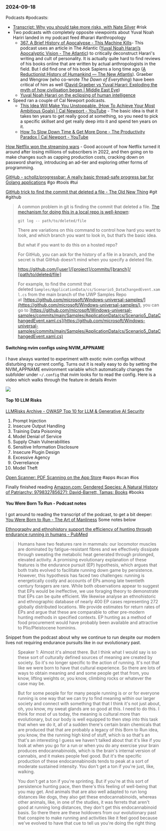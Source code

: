 ### 2024-09-18
Podcasts #podcasts:
* [Transcript: Why you should take more risks, with Nate Silver](https://on.ft.com/3Tzxjvk) #risk
* Two podcasts with completely opposite viewpoints about Yuval Noah Hariri landed in my podcast feed #harari #anthropology
	* [367. A Brief History of Apocalypse - This Machine Kills](https://lnns.co/v-bIRioU8lC)- This podcast uses an article in The Atlantic ([Yuval Noah Harari’s Apocalyptic Vision - The Atlantic](https://archive.ph/jU618)) to critically deconstruct Harari's writing and cult of personality. It is actually quite hard to find reviews of his books online that are written by actual anthropologists in the field. But I did find one of his book Sapiens a long time ago ([A Reductionist History of Humankind — The New Atlantis](https://www.thenewatlantis.com/publications/a-reductionist-history-of-humankind)). Graeber and Wengrow (who co-wrote _The Dawn of Everything_) have been critical of him as well ([David Graeber vs Yuval Harari: Exploding the myth of how civilisation began | Middle East Eye](https://www.middleeasteye.net/opinion/david-graeber-vs-yuval-harari-forgotten-cities-myths-how-civilisation-began))
	* [Yuval Noah Harari on the eclipsing of human intelligence](https://lnns.co/efSgLlXo9wt)
* Speed ran a couple of Cal Newport podcasts.
	* [This Idea Will Make You Unstoppable. (How To Achieve Your Most Ambitious Goals) | Cal Newport - YouTube](https://www.youtube.com/watch?v=ZpYPSkrKMtM&list=PL8xK8kBHHUX4NW8GqUsyFhBF_xCnzIdPe&index=2) - The basic idea is that it takes ten years to get really good at something, so you need to pick a specific skillset and get really deep into it and spend ten years on it.
	* [How To Slow Down Time & Get More Done - The Productivity Paradox | Cal Newport - YouTube](https://www.youtube.com/watch?v=GiY8FuiTMLo&list=PL8xK8kBHHUX4NW8GqUsyFhBF_xCnzIdPe&index=1)

[How Netflix won the streaming wars](https://on.ft.com/3ZuGHEr) - Good account of how Netflix turned it around after losing milliions of subscribers in 2022, and then going on to make changes such as capping production costs, cracking down on password sharing, introducing an ad-tier and exploring other forms of programming.

[GitHub - schollz/progressbar: A really basic thread-safe progress bar for Golang applications](https://github.com/schollz/progressbar/tree/main) #go #tools #tui 

[GitHub trick to find the commit that deleted a file - The Old New Thing](https://devblogs.microsoft.com/oldnewthing/20240909-00/?p=110234) #git #github

> A common problem in git is finding the commit that deleted a file. [The mechanism for doing this in a local repo is well-known](https://stackoverflow.com/questions/6839398/find-when-a-file-was-deleted-in-git):
> 
> `git log -- path/to/deleted/file`
> 
> There are variations on this command to control how hard you want to look, and which branch you want to look in, but that’s the basic idea.
> 
> But what if you want to do this on a hosted repo?
> 
> For GitHub, you can ask for the history of a file in a branch, and the secret is that GitHub doesn’t mind when you specify a deleted file.
> 
> https://github.com/⟦user⟧/⟦project⟧/commits/⟦branch⟧/⟦path/to/deleted/file⟧
> 
> For example, to find the commit that deleted `Samples/ApplicationData/cs/Scenario5_DataChangedEvent.xaml.cs` from the main branch of the UWP Samples Repo at [https://github.com/microsoft/Windows-universal-samples/](https://github.com/microsoft/Windows-universal-samples/), you can go to [https://github.com/microsoft/Windows-universal-samples/commits/main/Samples/ApplicationData/cs/Scenario5_DataChangedEvent.xaml.cs](https://github.com/microsoft/Windows-universal-samples/commits/main/Samples/ApplicationData/cs/Scenario5_DataChangedEvent.xaml.cs)

#### Switching nvim configs using NVIM_APPNAME
I have always wanted to experiment with exotic nvim configs without disturbing my current config. Turns out it is really easy to do by setting the NVIM_APPNAME environment variable which automatically changes the subfolder under `~/.config` that nvim looks for to read the config. Here is a video which walks through the feature in details #nvim

![](https://www.youtube.com/watch?v=LkHjJlSgKZY)


#### Top 10 LLM Risks
[LLMRisks Archive - OWASP Top 10 for LLM & Generative AI Security](https://genai.owasp.org/llm-top-10/)
1. Prompt Injection
2. Insecure Output Handling
3. Training Data Poisoning
4. Model Denial of Service
5. Supply Chain Vulnerabilities
6. Sensitive Information Disclosure
7. Insecure Plugin Design
8. Excessive Agency
9. Overreliance
10. Model Theft

[‎Open Scanner: PDF Scanning on the App Store](https://apps.apple.com/us/app/open-scanner-pdf-scanning/id6578414558) #apps #scan #ios

Finally finished reading [Amazon.com: Gendered Species: A Natural History of Patriarchy: 9798327856271: David-Barrett, Tamas: Books](https://www.amazon.com/Gendered-Species-Natural-History-Patriarchy/dp/B0D7T8P4F4) #books

#### You Were Born To Run - Podcast notes
I got around to reading the transcript of the podcast, to get a bit deeper: [You Were Born to Run - The Art of Manliness](https://www.listennotes.com/podcasts/the-art-of-manliness/you-were-born-to-run-r-zYxILE5oH/) Some notes below

[Ethnography and ethnohistory support the efficiency of hunting through endurance running in humans - PubMed](https://pubmed.ncbi.nlm.nih.gov/38740986/)

> Humans have two features rare in mammals: our locomotor muscles are dominated by fatigue-resistant fibres and we effectively dissipate through sweating the metabolic heat generated through prolonged, elevated activity. A promising evolutionary explanation of these features is the endurance pursuit (EP) hypothesis, which argues that both traits evolved to facilitate running down game by persistence. However, this hypothesis has faced two challenges: running is energetically costly and accounts of EPs among late twentieth century foragers are rare. While both observations appear to suggest that EPs would be ineffective, we use foraging theory to demonstrate that EPs can be quite efficient. We likewise analyse an ethnohistoric and ethnographic database of nearly 400 EP cases representing 272 globally distributed locations. We provide estimates for return rates of EPs and argue that these are comparable to other pre-modern hunting methods in specified contexts. EP hunting as a method of food procurement would have probably been available and attractive to Plio/Pleistocene hominins.

Snippet from the podcast about why we continue to run despite our modern lives not requiring endurance pursuits like in our evolutionary past.

> Speaker 1: Almost it's almost there. But I think what I would say is so these sort of culturally defined sources of meaning are created by society. So it's no longer specific to the action of running. It's not that like we were born to have that cultural experience. So there are lots of ways to obtain meaning and and some people get that from, you know, lifting weights or, you know, climbing rocks or whatever the case may be.
> 
> But for some people for for many people running is or or for everyone running is one way that we can try to find meaning within our larger society and connect with something that that I think it's not just about, oh, you know, my sweat glands are so good at this. I need to do this. I think for most of us today, the meaning is cultural more than evolutionary, but our body is well equipped to then step into this task that when we do it, all of a sudden there's certain brain chemicals that are produced that that are probably a legacy of this Born to Run idea, you know, the the running high kind of stuff, which is so that's an that's an interesting I guess we haven't talked about that it's like if you look at when you go for a run or when you do any exercise your brain produces endocannabinoids, which is the brain's internal version of cannabis, and it makes people feel good. But it's the specific production of these endocannabinoids tends to peak at a sort of moderate sustained intensity. You don't get a ton if you're just, like, walking.
> 
> You don't get a ton if you're sprinting. But if you're at this sort of persistence hunting pace, then there's this feeling of well-being that you may get. And animals that are also well adapted to run long distances like dogs, they also get these endocannabinoids, whereas other animals, like, in one of the studies, it was ferrets that aren't good at running long distances, they don't get this endocannabinoid basis. So there there are these holdovers from our evolutionary past that conspire to make running and activities like it feel good because we've evolved to have that cue to tell us you're doing the right thing
